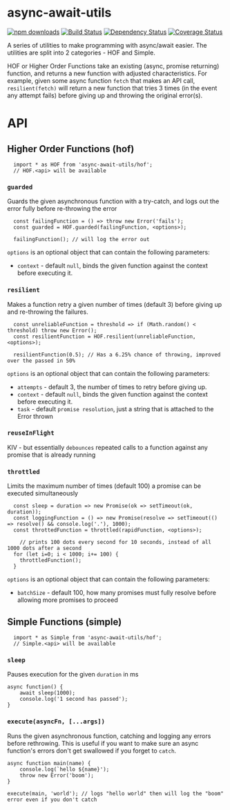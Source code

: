 # async-await-utils

[![npm downloads][downloads-image]][downloads-url] [![Build Status][travis-image]][travis-url] [![Dependency Status][daviddm-image]][daviddm-url] [![Coverage Status][coverage-image]][coverage-url]

A series of utilities to make programming with async/await easier. The utilities are split into 2 categories - HOF and Simple.

HOF or Higher Order Functions take an existing (async, promise returning) function, and returns a new function with adjusted characteristics. For example, given some async function `fetch` that makes an API call, `resilient(fetch)` will return a new function that tries 3 times (in the event any attempt fails) before giving up and throwing the original error(s).

# API

## Higher Order Functions (hof)

```
  import * as HOF from 'async-await-utils/hof';
  // HOF.<api> will be available
```

### `guarded`

Guards the given asynchronous function with a try-catch, and logs out the error fully before re-throwing the error

```
  const failingFunction = () => throw new Error('fails');
  const guarded = HOF.guarded(failingFunction, <options>);

  failingFunction(); // will log the error out
```

`options` is an optional object that can contain the following parameters:

* `context` - default `null`, binds the given function against the context before executing it.

### `resilient`

Makes a function retry a given number of times (default 3) before giving up and re-throwing the failures.

```
  const unreliableFunction = threshold => if (Math.random() < threshold) throw new Error();
  const resilientFunction = HOF.resilient(unreliableFunction, <options>);

  resilientFunction(0.5); // Has a 6.25% chance of throwing, improved over the passed in 50%
 ```

`options` is an optional object that can contain the following parameters:

* `attempts` - default 3, the number of times to retry before giving up.
* `context` - default `null`, binds the given function against the context before executing it.
* `task` - default `promise resolution`, just a string that is attached to the Error thrown

### `reuseInFlight`

KIV - but essentially `debounces` repeated calls to a function against any promise that is already running

### `throttled`

Limits the maximum number of times (default 100) a promise can be executed simultaneously

```
  const sleep = duration => new Promise(ok => setTimeout(ok, duration));
  const loggingFunction = () => new Promise(resolve => setTimeout(() => resolve() && console.log('.'), 1000);
  const throttedFunction = throttled(rapidFunction, <options>);

	// prints 100 dots every second for 10 seconds, instead of all 1000 dots after a second
  for (let i=0; i < 1000; i+= 100) {
  	throttledFunction();
  }
```

`options` is an optional object that can contain the following parameters:

* `batchSize` - default 100, how many promises must fully resolve before allowing more promises to proceed

## Simple Functions (simple)

```
  import * as Simple from 'async-await-utils/hof';
  // Simple.<api> will be available
```

### `sleep`

Pauses execution for the given `duration` in ms

```
async function() {
	await sleep(1000);
	console.log('1 second has passed');
}
```

### `execute(asyncFn, [...args])`

Runs the given asynchronous function, catching and logging any errors before rethrowing. This is useful if you want to make sure an async function's errors don't get swallowed if you forget to `catch`.

```
async function main(name) {
	console.log(`hello ${name}');
	throw new Error('boom');
}

execute(main, 'world'); // logs "hello world" then will log the "boom" error even if you don't catch
```

[downloads-image]: https://img.shields.io/npm/dm/async-await-utils.svg?style=flat-square
[downloads-url]: https://www.npmjs.com/package/async-await-utils
[travis-image]: https://travis-ci.org/masotime/async-await-utils.svg?branch=master
[travis-url]: https://travis-ci.org/masotime/async-await-utils
[daviddm-image]: https://david-dm.org/masotime/async-await-utils.svg?theme=shields.io
[daviddm-url]: https://david-dm.org/masotime/async-await-utils
[coverage-image]: https://coveralls.io/repos/github/masotime/async-await-utils/badge.svg?branch=master
[coverage-url]: https://coveralls.io/github/masotime/async-await-utils?branch=master
